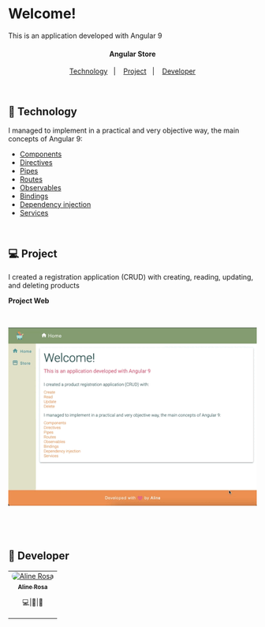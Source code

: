 <h1> Welcome! </h1>
This is an application developed with Angular 9
<h4 align="center">
  <strong>Angular Store</strong>
</h4>
<p align="center">
  <a href="#floppy_disk-technology">Technology</a>&nbsp;&nbsp;&nbsp;|&nbsp;&nbsp;&nbsp;
  <a href="#computer-project">Project</a>&nbsp;&nbsp;&nbsp;|&nbsp;&nbsp;&nbsp;
  <a href="#purple_heart-developer">Developer</a>
</p>
<br/>

## :floppy_disk: Technology

I managed to implement in a practical and very objective way, the main concepts of Angular 9:
<ul>
  <li><a href="https://angular.io/guide/architecture-components">Components</a></li>
  <li><a href="https://angular.io/api/core/Directive">Directives</a></li>
  <li><a href="https://angular.io/api/core/Pipe">Pipes</a></li>
  <li><a href="https://angular.io/api/router/Router">Routes</a></li>
  <li><a href="https://angular.io/guide/observables-in-angular">Observables</a></li>
  <li><a href="https://angular.io/guide/binding-syntax">Bindings</a></li>
  <li><a href="https://angular.io/guide/dependency-injection">Dependency injection</a></li>
  <li><a href="https://angular.io/guide/architecture-services">Services</a></li>
</ul>
<br/>

## :computer: Project

I created a registration application (CRUD) with creating, reading, updating, and deleting products

<strong>Project Web</strong>
<br/>
<br/>
<h2 align="center">

![](https://github.com/alinecbsr/angular-store/blob/master/frontend/.github/angularStore.gif)

</h2>
<br/>
<br/>

## :purple_heart: Developer

<table>
  <tr>
    <td align="center" style="border: none;">
      <a href="https://github.com/alinecbsr">
        <img style="border-radius: 50px;" src="https://avatars0.githubusercontent.com/u/48742480?s=460&u=d21eae3038217c687d478969e8bf7b1bee1b9c3e&v=4" width="70px;" alt="Aline Rosa"/>
        <br />
        <sub>
          <b>Aline Rosa</b>
        </sub>
      </a>
      <br />
      <p><scan title="Code">💻</scan>|<scan title="Documentation">🎨</scan>|<scan title="Bugs">🐛</scan></p>
    </td>
  </tr>
</table>
